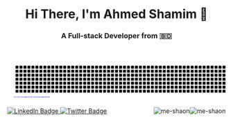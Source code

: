 <h1 align="center">Hi There, I'm Ahmed Shamim 👋</h1>

<h3 align="center">A Full-stack Developer from 🇧🇩 </h3>
<br/>
<div align="center">

![Ahmed](gitartwork.svg)

</div>

 <div id="badges">
   <a href="https://www.linkedin.com/in/ahmed-shamim">
      <img src="https://img.shields.io/badge/LinkedIn-%230077B5.svg?style=for-the-badge&logo=linkedin&logoColor=white" alt="LinkedIn Badge"/>
   </a>
   <a href="https://twitter.com/me_shaon">
      <img src="https://img.shields.io/badge/Twitter-%231DA1F2.svg?style=for-the-badge&logo=twitter&logoColor=white" alt="Twitter Badge"/>
   </a>

   <img  align="right" src="https://komarev.com/ghpvc/?username=me-shaon&label=Profile%20views&color=green&style=flat" alt="me-shaon" />
   <a align="right" href="https://github.com/ferasbbm?tab=followers">
      <img  align="right" src="https://img.shields.io/github/followers/me-shaon?username=me-shaon&label=Followers" alt="me-shaon" />
   </a>
</div>


